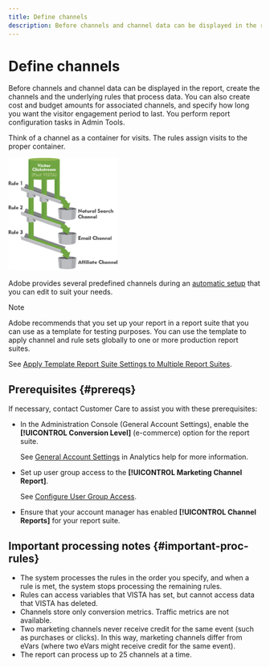 ```yaml
---
title: Define channels
description: Before channels and channel data can be displayed in the report, create the channels and the underlying rules that process data. You can also create cost and budget amounts for associated channels, and specify how long you want the visitor engagement period to last. You perform report configuration tasks in Admin Tools.
---
```


# Define channels

Before channels and channel data can be displayed in the report, create the channels and the underlying rules that process data. You can also create cost and budget amounts for associated channels, and specify how long you want the visitor engagement period to last. You perform report configuration tasks in Admin Tools.

Think of a channel as a container for visits. The rules assign visits to the proper container.

![](assets/buckets_2.png)

Adobe provides several predefined channels during an [automatic setup](/help/components/c-marketing-channels/getting-started/c-channel-autosetup.md) that you can edit to suit your needs.

>[!NOTE]
>
>Adobe recommends that you set up your report in a report suite that you can use as a template for testing purposes. You can use the template to apply channel and rule sets globally to one or more production report suites.
>
>See [Apply Template Report Suite Settings to Multiple Report Suites](/help/components/c-marketing-channels/getting-started/t-template.md).

## Prerequisites {#prereqs}

If necessary, contact Customer Care to assist you with these prerequisites:

* In the Administration Console (General Account Settings), enable the **[!UICONTROL Conversion Level]** (e-commerce) option for the report suite.

  See [General Account Settings](https://docs.adobe.com/content/help/en/analytics/admin/admin-tools/general-acct-settings-admin.html) in Analytics help for more information.

* Set up user group access to the **[!UICONTROL Marketing Channel Report]**.

  See [Configure User Group Access](/help/components/c-marketing-channels/mc-access/t-user-groups.md).

* Ensure that your account manager has enabled **[!UICONTROL Channel Reports]** for your report suite.

## Important processing notes {#important-proc-rules}

* The system processes the rules in the order you specify, and when a rule is met, the system stops processing the remaining rules.
* Rules can access variables that VISTA has set, but cannot access data that VISTA has deleted.
* Channels store only conversion metrics. Traffic metrics are not available.
* Two marketing channels never receive credit for the same event (such as purchases or clicks). In this way, marketing channels differ from eVars (where two eVars might receive credit for the same event).
* The report can process up to 25 channels at a time.

